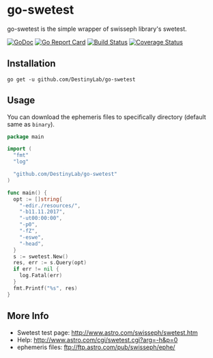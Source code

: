 # go-swetest

go-swetest is the simple wrapper of swisseph library's swetest.

[![GoDoc](https://godoc.org/github.com/DestinyLab/go-swetest?status.svg)](https://godoc.org/github.com/DestinyLab/go-swetest) [![Go Report Card](https://goreportcard.com/badge/github.com/DestinyLab/go-swetest)](https://goreportcard.com/report/github.com/DestinyLab/go-swetest) [![Build Status](https://travis-ci.org/DestinyLab/go-swetest.svg?branch=master)](https://travis-ci.org/DestinyLab/go-swetest) [![Coverage Status](https://coveralls.io/repos/github/DestinyLab/go-swetest/badge.svg?branch=master)](https://coveralls.io/github/DestinyLab/go-swetest?branch=master)

## Installation

```
go get -u github.com/DestinyLab/go-swetest
```

## Usage

You can download the ephemeris files to specifically directory (default same as `binary`).

```go
package main

import (
  "fmt"
  "log"

  "github.com/DestinyLab/go-swetest"
)

func main() {
  opt := []string{
    "-edir./resources/",
    "-b11.11.2017",
    "-ut00:00:00",
    "-p0",
    "-fZ",
    "-eswe",
    "-head",
  }
  s := swetest.New()
  res, err := s.Query(opt)
  if err != nil {
    log.Fatal(err)
  }
  fmt.Printf("%s", res)
}
```

## More Info

- Swetest test page: http://www.astro.com/swisseph/swetest.htm
- Help: http://www.astro.com/cgi/swetest.cgi?arg=-h&p=0
- ephemeris files: ftp://ftp.astro.com/pub/swisseph/ephe/
